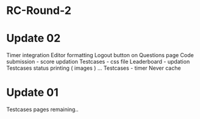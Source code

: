 # RC-Round-2

# Update 02

Timer integration
Editor formatting
Logout button on Questions page
Code submission - score updation
Testcases - css file
Leaderboard - updation
Testcases status printing ( images ) ...
Testcases - timer
Never cache


# Update 01

Testcases pages remaining..